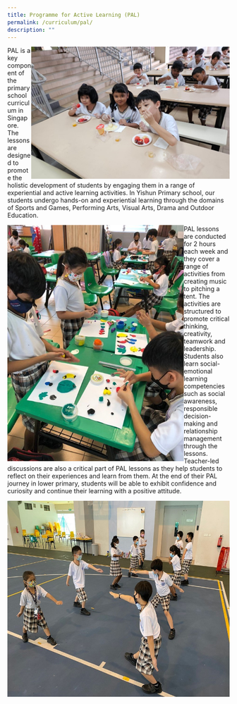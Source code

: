 ```yaml
---
title: Programme for Active Learning (PAL)
permalink: /curriculum/pal/
description: ""
---
```

<img src="/images/Experience/Curriculum/pal_01_v1.jpg" style="width:450px;height:300px; float: right">PAL is a key component of the primary school curriculum in Singapore. The lessons are designed to promote the holistic development of students by engaging them in a range of experiential and active learning activities. In Yishun Primary school, our students undergo hands-on and experiential learning through the domains of Sports and Games, Performing Arts, Visual Arts, Drama and Outdoor Education.

<img src="/images/Experience/Curriculum/pal_02_v1.jpg" style="width:400px;height:536px; float:left">PAL lessons are conducted for 2 hours each week and they cover a range of activities from creating music to pitching a tent. The activities are structured to promote critical thinking, creativity, teamwork and leadership. Students also learn social-emotional learning competencies such as social awareness, responsible decision-making and relationship management through the lessons. Teacher-led discussions are also a critical part of PAL lessons as they help students to reflect on their experiences and learn from them. At the end of their PAL journey in lower primary, students will be able to exhibit confidence and curiosity and continue their learning with a positive attitude.

<img src="/images/Experience/Curriculum/pal_03_v1.jpg" style="width:600px;height:445px">